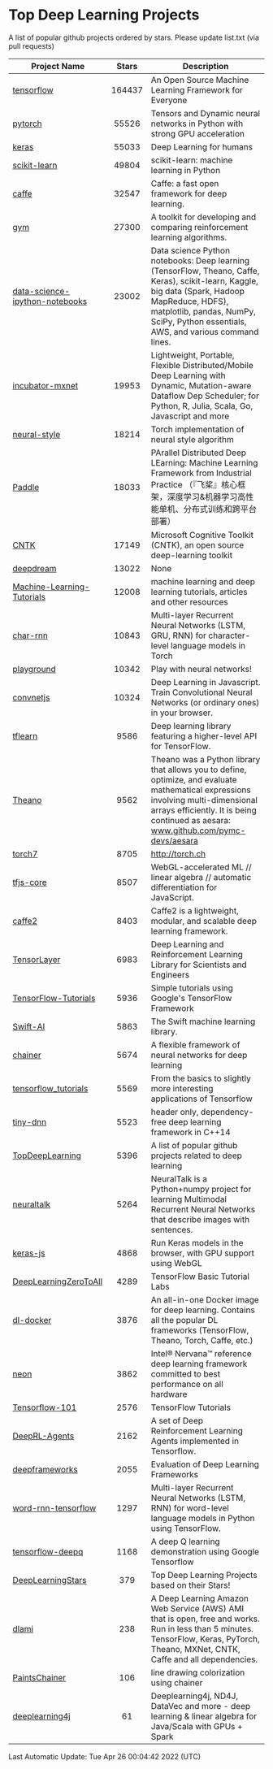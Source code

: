 # Top Deep Learning Projects
A list of popular github projects ordered by stars.
Please update list.txt (via pull requests)

|Project Name| Stars | Description |
| ---------- |:-----:| ----------- |
| [tensorflow](https://github.com/tensorflow/tensorflow) | 164437 | An Open Source Machine Learning Framework for Everyone |
| [pytorch](https://github.com/pytorch/pytorch) | 55526 | Tensors and Dynamic neural networks in Python with strong GPU acceleration |
| [keras](https://github.com/keras-team/keras) | 55033 | Deep Learning for humans |
| [scikit-learn](https://github.com/scikit-learn/scikit-learn) | 49804 | scikit-learn: machine learning in Python |
| [caffe](https://github.com/BVLC/caffe) | 32547 | Caffe: a fast open framework for deep learning. |
| [gym](https://github.com/openai/gym) | 27300 | A toolkit for developing and comparing reinforcement learning algorithms. |
| [data-science-ipython-notebooks](https://github.com/donnemartin/data-science-ipython-notebooks) | 23002 | Data science Python notebooks: Deep learning (TensorFlow, Theano, Caffe, Keras), scikit-learn, Kaggle, big data (Spark, Hadoop MapReduce, HDFS), matplotlib, pandas, NumPy, SciPy, Python essentials, AWS, and various command lines. |
| [incubator-mxnet](https://github.com/apache/incubator-mxnet) | 19953 | Lightweight, Portable, Flexible Distributed/Mobile Deep Learning with Dynamic, Mutation-aware Dataflow Dep Scheduler; for Python, R, Julia, Scala, Go, Javascript and more |
| [neural-style](https://github.com/jcjohnson/neural-style) | 18214 | Torch implementation of neural style algorithm |
| [Paddle](https://github.com/PaddlePaddle/Paddle) | 18033 | PArallel Distributed Deep LEarning: Machine Learning Framework from Industrial Practice （『飞桨』核心框架，深度学习&机器学习高性能单机、分布式训练和跨平台部署） |
| [CNTK](https://github.com/microsoft/CNTK) | 17149 | Microsoft Cognitive Toolkit (CNTK), an open source deep-learning toolkit |
| [deepdream](https://github.com/google/deepdream) | 13022 | None |
| [Machine-Learning-Tutorials](https://github.com/ujjwalkarn/Machine-Learning-Tutorials) | 12008 | machine learning and deep learning tutorials, articles and other resources  |
| [char-rnn](https://github.com/karpathy/char-rnn) | 10843 | Multi-layer Recurrent Neural Networks (LSTM, GRU, RNN) for character-level language models in Torch |
| [playground](https://github.com/tensorflow/playground) | 10342 | Play with neural networks! |
| [convnetjs](https://github.com/karpathy/convnetjs) | 10324 | Deep Learning in Javascript. Train Convolutional Neural Networks (or ordinary ones) in your browser. |
| [tflearn](https://github.com/tflearn/tflearn) | 9586 | Deep learning library featuring a higher-level API for TensorFlow. |
| [Theano](https://github.com/Theano/Theano) | 9562 | Theano was a Python library that allows you to define, optimize, and evaluate mathematical expressions involving multi-dimensional arrays efficiently. It is being continued as aesara: www.github.com/pymc-devs/aesara |
| [torch7](https://github.com/torch/torch7) | 8705 | http://torch.ch |
| [tfjs-core](https://github.com/tensorflow/tfjs-core) | 8507 | WebGL-accelerated ML // linear algebra // automatic differentiation for JavaScript. |
| [caffe2](https://github.com/facebookarchive/caffe2) | 8403 | Caffe2 is a lightweight, modular, and scalable deep learning framework. |
| [TensorLayer](https://github.com/tensorlayer/TensorLayer) | 6983 | Deep Learning and Reinforcement Learning Library for Scientists and Engineers  |
| [TensorFlow-Tutorials](https://github.com/nlintz/TensorFlow-Tutorials) | 5936 | Simple tutorials using Google's TensorFlow Framework |
| [Swift-AI](https://github.com/Swift-AI/Swift-AI) | 5863 | The Swift machine learning library. |
| [chainer](https://github.com/chainer/chainer) | 5674 | A flexible framework of neural networks for deep learning |
| [tensorflow_tutorials](https://github.com/pkmital/tensorflow_tutorials) | 5569 | From the basics to slightly more interesting applications of Tensorflow |
| [tiny-dnn](https://github.com/tiny-dnn/tiny-dnn) | 5523 | header only, dependency-free deep learning framework in C++14 |
| [TopDeepLearning](https://github.com/aymericdamien/TopDeepLearning) | 5396 | A list of popular github projects related to deep learning |
| [neuraltalk](https://github.com/karpathy/neuraltalk) | 5264 | NeuralTalk is a Python+numpy project for learning Multimodal Recurrent Neural Networks that describe images with sentences. |
| [keras-js](https://github.com/transcranial/keras-js) | 4868 | Run Keras models in the browser, with GPU support using WebGL |
| [DeepLearningZeroToAll](https://github.com/hunkim/DeepLearningZeroToAll) | 4289 | TensorFlow Basic Tutorial Labs |
| [dl-docker](https://github.com/floydhub/dl-docker) | 3876 | An all-in-one Docker image for deep learning. Contains all the popular DL frameworks (TensorFlow, Theano, Torch, Caffe, etc.) |
| [neon](https://github.com/NervanaSystems/neon) | 3862 | Intel® Nervana™ reference deep learning framework committed to best performance on all hardware |
| [Tensorflow-101](https://github.com/sjchoi86/Tensorflow-101) | 2576 | TensorFlow Tutorials |
| [DeepRL-Agents](https://github.com/awjuliani/DeepRL-Agents) | 2162 | A set of Deep Reinforcement Learning Agents implemented in Tensorflow. |
| [deepframeworks](https://github.com/zer0n/deepframeworks) | 2055 | Evaluation of Deep Learning Frameworks |
| [word-rnn-tensorflow](https://github.com/hunkim/word-rnn-tensorflow) | 1297 | Multi-layer Recurrent Neural Networks (LSTM, RNN) for word-level language models in Python using TensorFlow. |
| [tensorflow-deepq](https://github.com/siemanko/tensorflow-deepq) | 1168 | A deep Q learning demonstration using Google Tensorflow |
| [DeepLearningStars](https://github.com/hunkim/DeepLearningStars) | 379 | Top Deep Learning Projects based on their Stars! |
| [dlami](https://github.com/ritchieng/dlami) | 238 | A Deep Learning Amazon Web Service (AWS) AMI that is open, free and works. Run in less than 5 minutes. TensorFlow, Keras, PyTorch, Theano, MXNet, CNTK, Caffe and all dependencies. |
| [PaintsChainer](https://github.com/taizan/PaintsChainer) | 106 | line drawing colorization using chainer |
| [deeplearning4j](https://github.com/deeplearning4j/deeplearning4j) | 61 | Deeplearning4j, ND4J, DataVec and more - deep learning & linear algebra for Java/Scala with GPUs + Spark |

Last Automatic Update: Tue Apr 26 00:04:42 2022 (UTC)
